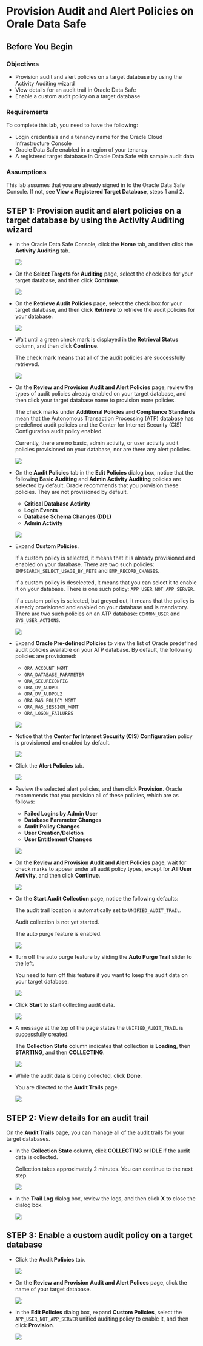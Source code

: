 # Provision Audit and Alert Policies on Orale Data Safe

## Before You Begin
### Objectives
- Provision audit and alert policies on a target database by using the Activity Auditing wizard
- View details for an audit trail in Oracle Data Safe
- Enable a custom audit policy on a target database

### Requirements
To complete this lab, you need to have the following:
- Login credentials and a tenancy name for the Oracle Cloud Infrastructure Console
- Oracle Data Safe enabled in a region of your tenancy
- A registered target database in Oracle Data Safe with sample audit data

### Assumptions
This lab assumes that you are already signed in to the Oracle Data Safe Console. If not, see **View a Registered Target Database**, steps 1 and 2.

## **STEP 1**: Provision audit and alert policies on a target database by using the Activity Auditing wizard

- In the Oracle Data Safe Console, click the **Home** tab, and then click the **Activity Auditing** tab.

  ![](./img/access-activity-auditing.png " ")

- On the **Select Targets for Auditing** page, select the check box for your target database, and then click **Continue**.

  ![](./img/select-targets-for-auditing.png " ")

- On the **Retrieve Audit Policies** page, select the check box for your target database, and then click **Retrieve** to retrieve the audit policies for your database.

  ![](./img/retrieve-audit-policies.png " ")

- Wait until a green check mark is displayed in the **Retrieval Status** column, and then click **Continue**.

  The check mark means that all of the audit policies are successfully retrieved.


  ![](./img/policies-retrieved.png " ")

- On the **Review and Provision Audit and Alert Policies** page, review the types of audit policies already enabled on your target database, and then click your target database name to provision more policies.

  The check marks under **Additional Policies** and **Compliance Standards** mean that the Autonomous Transaction Processing (ATP) database has predefined audit policies and the Center for Internet Security (CIS) Configuration audit policy enabled.

  Currently, there are no basic, admin activity, or user activity audit policies provisioned on your database, nor are there any alert policies.


  ![](./img/additional-policies-cis.png " ")


- On the **Audit Policies** tab in the **Edit Policies** dialog box, notice that the following **Basic Auditing** and **Admin Activity Auditing** policies are selected by default. Oracle recommends that you provision these policies. They are not provisioned by default.

  - **Critical Database Activity**
  - **Login Events**
  - **Database Schema Changes (DDL)**
  - **Admin Activity**


  ![](./img/basic-admin-policies.png " ")


- Expand **Custom Policies**.

  If a custom policy is selected, it means that it is already provisioned and enabled on your database. There are two such policies: `EMPSEARCH_SELECT_USAGE_BY_PETE` and `EMP_RECORD_CHANGES`.

  If a custom policy is deselected, it means that you can select it to enable it on your database. There is one such policy: `APP_USER_NOT_APP_SERVER`.

  If a custom policy is selected, but greyed out, it means that the policy is already provisioned and enabled on your database and is mandatory. There are two such policies on an ATP database: `COMMON_USER` and `SYS_USER_ACTIONS`.


  ![](./img/additional-audit-policies.png " ")
 


- Expand **Oracle Pre-defined Policies** to view the list of Oracle predefined audit policies available on your ATP database. By default, the following policies are provisioned:

  - `ORA_ACCOUNT_MGMT`
  - `ORA_DATABASE_PARAMETER`
  - `ORA_SECURECONFIG`
  - `ORA_DV_AUDPOL`
  - `ORA_DV_AUDPOL2`
  - `ORA_RAS_POLICY_MGMT`
  - `ORA_RAS_SESSION_MGMT`
  - `ORA_LOGON_FAILURES`

 
  ![](./img/oracle-predefined-policies.png " ")

- Notice that the **Center for Internet Security (CIS) Configuration** policy is provisioned and enabled by default.


  ![](./img/cis-provisioned-enabled.png " ")


- Click the **Alert Policies** tab.


  ![](./img/alert-policies-tab.png " ")

- Review the selected alert policies, and then click **Provision**. Oracle recommends that you provision all of these policies, which are as follows:

  - **Failed Logins by Admin User**
  - **Database Parameter Changes**
  - **Audit Policy Changes**
  - **User Creation/Deletion**
  - **User Entitlement Changes** 

   ![](./img/selected-alert-policies.png " ")

- On the **Review and Provision Audit and Alert Policies** page, wait for check marks to appear under all audit policy types, except for **All User Activity**, and then click **Continue**.

  ![](./img/review-provision-audit-alert-policies.png " ")



- On the **Start Audit Collection** page, notice the following defaults:

  The audit trail location is automatically set to  `UNIFIED_AUDIT_TRAIL`.

  Audit collection is not yet started.

  The auto purge feature is enabled.


  ![](./img/start-audit-collection-page.png " ")


- Turn off the auto purge feature by sliding the **Auto Purge Trail** slider to the left.

  You need to turn off this feature if you want to keep the audit data on your target database.

   ![](./img/turn-off-auto-purge.png " ")

- Click **Start** to start collecting audit data.

  ![](./img/click-start-to-collect-audit-data.png " ")

- A message at the top of the page states the `UNIFIED_AUDIT_TRAIL` is successfully created.

  The **Collection State** column indicates that collection is **Loading**, then **STARTING**, and then **COLLECTING**.


  ![](./img/audit-trail-created-audit-collecting.png " ")

- While the audit data is being collected, click **Done**.

  You are directed to the **Audit Trails** page.

   ![](./img/click-done-audit-collection.png " ")




## **STEP 2**: View details for an audit trail

On the **Audit Trails** page, you can manage all of the audit trails for your target databases.

- In the **Collection State** column, click **COLLECTING** or **IDLE** if the audit data is collected.

  Collection takes approximately 2 minutes. You can continue to the next step.


  ![](./img/click-collecting-or-idle.png " ")

- In the **Trail Log** dialog box, review the logs, and then click **X** to close the dialog box.


  ![](./img/trail-log.png " ")



## **STEP 3**: Enable a custom audit policy on a target database


- Click the **Audit Policies** tab.


  ![](./img/click-audit-policies-tab.png " ")



- On the **Review and Provision Audit and Alert Polices** page, click the name of your target database.


  ![](./img/click-database-on-audit-policies-tab.png " ")


- In the **Edit Policies** dialog box, expand **Custom Policies**, select the `APP_USER_NOT_APP_SERVER` unified auditing policy to enable it, and then click **Provision**.


  ![](./img/enable-custom-audit-policy.png " ")  